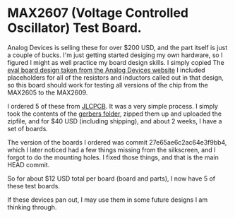# MAX2607 (Voltage Controlled Oscillator) Test Board.

Analog Devices is selling these for over $200 USD, and the part itself is
just a couple of bucks. I'm just getting started desiging my own hardware,
so I figured I might as well practice my board design skills. I simply copied
The [eval board design taken from the Analog Devices website](
https://www.analog.com/media/en/technical-documentation/data-sheets/MAX2605EVKIT-MAX2609EVKIT.pdf)
I included placeholders for all of the resistors and inductors called out in that design,
so this board should work for testing all versions of the chip from the MAX2605
to the MAX2609.

I ordered 5 of these from [JLCPCB](https://jlcpcb.com). It was a very simple
process. I simply took the contents of the [gerbers folder](./gerbers), zipped
them up and uploaded the zipfile, and for $40 USD (including shipping), and about
2 weeks, I have a set of boards.

The version of the boards I ordered was commit 27e65ae6c2ac64e3f9bb4, which I later
noticed had a few things missing from the silkscreen, and I forgot to do the
mounting holes. I fixed those things, and that is the main HEAD commit.

So for about $12 USD total per board (board and parts), I now have 5 of these test boards.

If these devices pan out, I may use them in some future designs I am thinking through.

